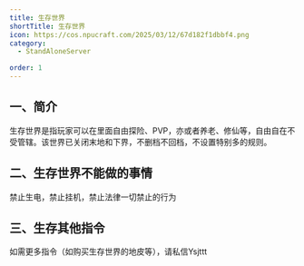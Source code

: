 ```yaml
---
title: 生存世界
shortTitle: 生存世界
icon: https://cos.npucraft.com/2025/03/12/67d182f1dbbf4.png
category:
  - StandAloneServer

order: 1
---
```





## **一、简介**

生存世界是指玩家可以在里面自由探险、PVP，亦或者养老、修仙等，自由自在不受管辖。该世界已关闭末地和下界，不删档不回档，不设置特别多的规则。

## **二、生存世界不能做的事情**

禁止生电，禁止挂机，禁止法律一切禁止的行为

## **三、生存其他指令**

如需更多指令（如购买生存世界的地皮等），请私信Ysjttt